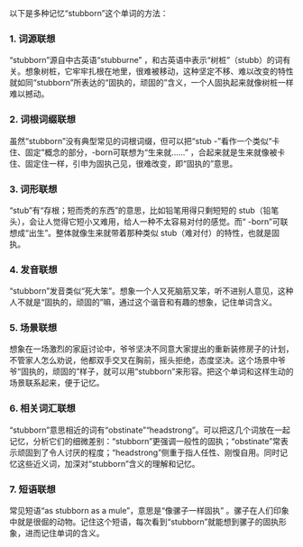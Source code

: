以下是多种记忆“stubborn”这个单词的方法：

### 1. 词源联想
“stubborn”源自中古英语“stubburne” ，和古英语中表示“树桩”（stubb）的词有关。想象树桩，它牢牢扎根在地里，很难被移动，这种坚定不移、难以改变的特性就如同“stubborn”所表达的“固执的，顽固的”含义，一个人固执起来就像树桩一样难以撼动。 

### 2. 词根词缀联想
虽然“stubborn”没有典型常见的词根词缀，但可以把“stub -”看作一个类似“卡住、固定”概念的部分，-born可联想为“生来就……” ，合起来就是生来就像被卡住、固定住一样，引申为固执己见，很难改变，即“固执的”意思。 

### 3. 词形联想 
“stub”有“存根；短而秃的东西”的意思，比如铅笔用得只剩短短的 stub（铅笔头），会让人觉得它短小又难用，给人一种不太容易对付的感觉。而“ -born”可联想成“出生”。整体就像生来就带着那种类似 stub（难对付）的特性，也就是固执。 

### 4. 发音联想 
“stubborn”发音类似“死大笨”。想象一个人又死脑筋又笨，听不进别人意见，这种人不就是“固执的，顽固的”嘛，通过这个谐音和有趣的想象，记住单词含义。 

### 5. 场景联想 
想象在一场激烈的家庭讨论中，爷爷坚决不同意大家提出的重新装修房子的计划，不管家人怎么劝说，他都双手交叉在胸前，摇头拒绝，态度坚决。这个场景中爷爷“固执的，顽固的”样子，就可以用“stubborn”来形容。把这个单词和这样生动的场景联系起来，便于记忆。 

### 6. 相关词汇联想 
“stubborn”意思相近的词有“obstinate”“headstrong”。可以把这几个词放在一起记忆，分析它们的细微差别：“stubborn”更强调一般性的固执；“obstinate”常表示顽固到了令人讨厌的程度；“headstrong”侧重于指人任性、刚愎自用。同时记忆这些近义词，加深对“stubborn”含义的理解和记忆。 

### 7. 短语联想 
常见短语“as stubborn as a mule”，意思是“像骡子一样固执” 。骡子在人们印象中就是很倔的动物。记住这个短语，每次看到“stubborn”就能想到骡子的固执形象，进而记住单词的含义。 